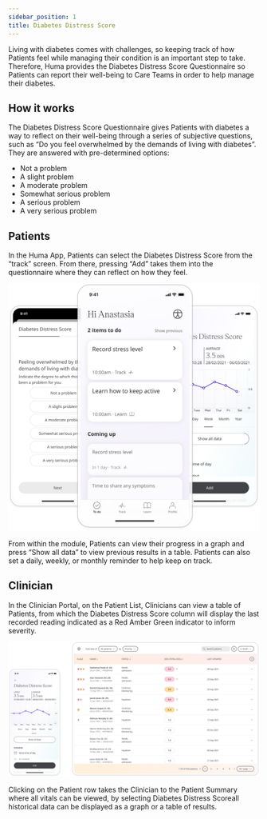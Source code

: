 ```yaml
---
sidebar_position: 1
title: Diabetes Distress Score
---
```


Living with diabetes comes with challenges, so keeping track of how Patients feel while managing their condition is an important step to take. Therefore, Huma provides the Diabetes Distress Score Questionnaire so Patients can report their well-being to Care Teams in order to help manage their diabetes.

## How it works

The Diabetes Distress Score Questionnaire gives Patients with diabetes a way to reflect on their well-being through a series of subjective questions, such as “Do you feel overwhelmed by the demands of living with diabetes”. They are answered with pre-determined options:
- Not a problem
- A slight problem
- A moderate problem
- Somewhat serious problem
- A serious problem
- A very serious problem 

## Patients

In the Huma App, Patients can select the Diabetes Distress Score from the “track” screen. From there, pressing “Add” takes them into the questionnaire where they can reflect on how they feel.

![Diabetes Distress Score in the Huma App](./assets/diabetes-distress-score.svg)

From within the module, Patients can view their progress in a graph and press “Show all data” to view previous results in a table. Patients can also set a daily, weekly, or monthly reminder to help keep on track.

## Clinician

In the Clinician Portal, on the Patient List, Clinicians can view a table of Patients, from which the Diabetes Distress Score column will display the last recorded reading indicated as a Red Amber Green indicator to inform severity. 

![Clinician view of Diabetes Distress Score](./assets/cp-diabetes-distress-score.svg)

Clicking on the Patient row takes the Clinician to the Patient Summary where all vitals can be viewed, by selecting Diabetes Distress Scoreall historical data can be displayed as a graph or a table of results.